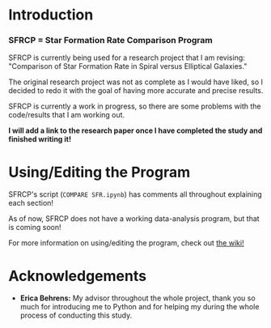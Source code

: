 # Introduction

### SFRCP = Star Formation Rate Comparison Program

SFRCP is currently being used for a research project that I am revising: "Comparison of Star Formation Rate in Spiral versus Elliptical Galaxies."

The original research project was not as complete as I would have liked, so I decided to redo it with the goal of having more accurate and precise results.

SFRCP is currently a work in progress, so there are some problems with the code/results that I am working out.

**I will add a link to the research paper once I have completed the study and finished writing it!**

# Using/Editing the Program

SFRCP's script (`COMPARE SFR.ipynb`) has comments all throughout explaining each section!

As of now, SFRCP does not have a working data-analysis program, but that is coming soon!

For more information on using/editing the program, check out [the wiki!](https://github.com/Wo0fle/SFR-Research-v2/wiki)

# Acknowledgements

- **Erica Behrens:** My advisor throughout the whole project, thank you so much for introducing me to Python and for helping my during the whole process of conducting this study.
